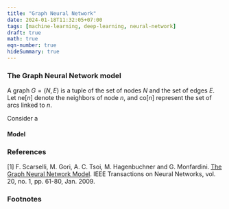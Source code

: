 ```yaml
---
title: "Graph Neural Network"
date: 2024-01-18T11:32:05+07:00
tags: [machine-learning, deep-learning, neural-network]
draft: true
math: true
eqn-number: true
hideSummary: true
---
```


### The Graph Neural Network model
A graph $G=(N,E)$ is a tuple of the set of nodes $N$ and the set of edges $E$. Let $\text{ne}[n]$ denote the neighbors of node $n$, and $\text{co}[n]$ represent the set of arcs linked to $n$.

Consider a 

#### Model


### References
[1] F. Scarselli, M. Gori, A. C. Tsoi, M. Hagenbuchner and G. Monfardini. [The Graph Neural Network Model](https://ieeexplore.ieee.org/document/4700287). IEEE Transactions on Neural Networks, vol. 20, no. 1, pp. 61-80, Jan. 2009.

### Footnotes